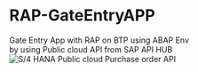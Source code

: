# RAP-GateEntryAPP
Gate Entry App with RAP on BTP using ABAP Env\
by using Public cloud API from SAP API HUB\
![S/4 HANA Public cloud Purchase order API](https://api.sap.com/api/API_PURCHASEORDER_PROCESS_SRV/tryout)


